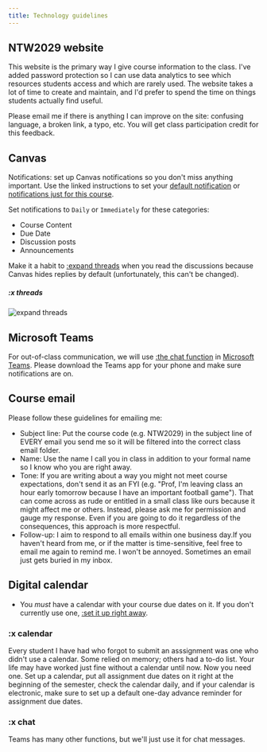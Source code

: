 ```yaml
---
title: Technology guidelines
---
```


## NTW2029 website

This website is the primary way I give course information to the class. I've added password protection so I can use data analytics to see which resources students access and which are rarely used. The website takes a lot of time to create and maintain, and I'd prefer to spend the time on things students actually find useful.

Please email me if there is anything I can improve on the site: confusing language, a broken link, a typo, etc. You will get class participation credit for this feedback.

## Canvas

Notifications: set up Canvas notifications so you don't miss anything important. Use the linked instructions to set your [default notification](https://community.canvaslms.com/t5/Student-Guide/How-do-I-manage-my-Canvas-notification-settings-as-a-student/ta-p/434) or [notifications just for this course](https://community.canvaslms.com/t5/Canvas-Basics-Guide/How-do-I-manage-notifications-for-a-single-course/ta-p/615325).

Set notifications to `Daily` or `Immediately` for these categories:

- Course Content
- Due Date
- Discussion posts
- Announcements

Make it a habit to [:expand threads](#x-threads) when you read the discussions because Canvas hides replies by default (unfortunately, this can't be changed).

##### :x threads

![expand threads](/images/expand-threads.png)

## Microsoft Teams

For out-of-class communication, we will use [:the chat function](#x-chat) in [Microsoft Teams](https://ntouch.nus.edu.sg/dwp/app/#/knowledge/KBA00015405/rkm). Please download the Teams app for your phone and make sure notifications are on.

<!-- NUS creates Teams groups for every course section. You must request to be added, which you should do ASAP. -->

## Course email

Please follow these guidelines for emailing me:

- Subject line: Put the course code (e.g. NTW2029) in the subject line of EVERY email you send me so it will be filtered into the correct class email folder.
- Name: Use the name I call you in class in addition to your formal name so I know who you are right away.
- Tone: If you are writing about a way you might not meet course expectations, don't send it as an FYI (e.g. "Prof, I'm leaving class an hour early tomorrow because I have an important football game"). That can come across as rude or entitled in a small class like ours because it might affect me or others. Instead, please ask me for permission and gauge my response. Even if you are going to do it regardless of the consequences, this approach is more respectful.
- Follow-up: I aim to respond to all emails within one business day.If you haven't heard from me, or if the matter is time-sensitive, feel free to email me again to remind me. I won't be annoyed. Sometimes an email just gets buried in my inbox.

## Digital calendar

- You _must_ have a calendar with your course due dates on it. If you don't currently use one, [:set it up right away](#x-calendar).

### :x calendar

Every student I have had who forgot to submit an asssignment was one who didn't use a calendar. Some relied on memory; others had a to-do list. Your life may have worked just fine without a calendar until now. Now you need one. Set up a calendar, put all assignment due dates on it right at the beginning of the semester, check the calendar daily, and if your calendar is electronic, make sure to set up a default one-day advance reminder for assignment due dates.

### :x chat

Teams has many other functions, but we'll just use it for chat messages.
